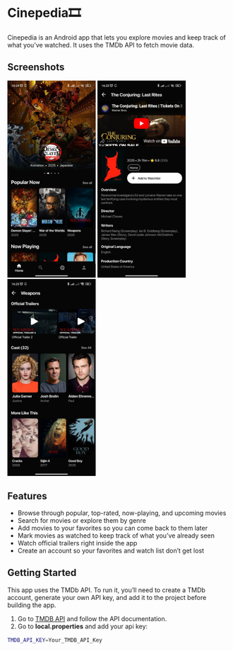 # **Cinepedia🎞️**
Cinepedia is an Android app that lets you explore movies and keep track of what you’ve watched.
It uses the TMDb API to fetch movie data.

## Screenshots
<p float="left">
	<img src="https://github.com/alexgalicio/cinepedia/blob/master/app/src/main/res/drawable/screenshot_1.jpg" width="200"/>
	<img src="https://github.com/alexgalicio/cinepedia/blob/master/app/src/main/res/drawable/screenshot_2.jpg" width="200"/>
	<img src="https://github.com/alexgalicio/cinepedia/blob/master/app/src/main/res/drawable/screenshot_3.jpg" width="200"/>
</p>

## **Features**
- Browse through popular, top-rated, now-playing, and upcoming movies
- Search for movies or explore them by genre  
- Add movies to your favorites so you can come back to them later  
- Mark movies as watched to keep track of what you’ve already seen 
- Watch official trailers right inside the app
- Create an account so your favorites and watch list don’t get lost

## **Getting Started**
This app uses the TMDb API. To run it, you’ll need to create a TMDb account, 
generate your own API key, and add it to the project before building the app.
1. Go to [TMDB API](https://www.themoviedb.org/documentation/api) and follow the API documentation.
2. Go to **local.properties** and add your api key:
```bash
TMDB_API_KEY=Your_TMDB_API_Key
```

